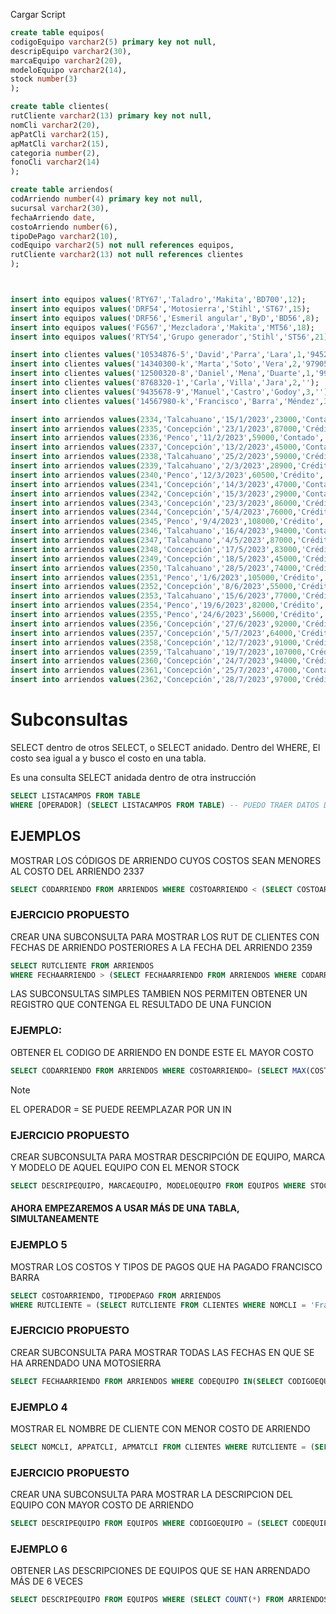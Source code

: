 Cargar Script

```sql
create table equipos(
codigoEquipo varchar2(5) primary key not null,
descripEquipo varchar2(30),
marcaEquipo varchar2(20),
modeloEquipo varchar2(14),
stock number(3)
);

create table clientes(
rutCliente varchar2(13) primary key not null,
nomCli varchar2(20),
apPatCli varchar2(15),
apMatCli varchar2(15),
categoria number(2),
fonoCli varchar2(14)
);

create table arriendos(
codArriendo number(4) primary key not null,
sucursal varchar2(30),
fechaArriendo date,
costoArriendo number(6),
tipoDePago varchar2(10),
codEquipo varchar2(5) not null references equipos,
rutCliente varchar2(13) not null references clientes
);



insert into equipos values('RTY67','Taladro','Makita','BD700',12);
insert into equipos values('DRF54','Motosierra','Stihl','ST67',15);
insert into equipos values('DRF56','Esmeril angular','ByD','BD56',8);
insert into equipos values('FG567','Mezcladora','Makita','MT56',18);
insert into equipos values('RTY54','Grupo generador','Stihl','ST56',21);

insert into clientes values('10534876-5','David','Parra','Lara',1,'945219992');
insert into clientes values('14340300-k','Marta','Soto','Vera',2,'979050234');
insert into clientes values('12500320-8','Daniel','Mena','Duarte',1,'994568001');
insert into clientes values('8768320-1','Carla','Villa','Jara',2,'');
insert into clientes values('9435678-9','Manuel','Castro','Godoy',3,'');
insert into clientes values('14567980-k','Francisco','Barra','Méndez',3,'987658908');

insert into arriendos values(2334,'Talcahuano','15/1/2023',23000,'Contado','RTY67','10534876-5');
insert into arriendos values(2335,'Concepción','23/1/2023',87000,'Crédito','DRF54','10534876-5');
insert into arriendos values(2336,'Penco','11/2/2023',59000,'Contado','RTY67','14340300-k');
insert into arriendos values(2337,'Concepción','13/2/2023',45000,'Contado','DRF54','14567980-k');
insert into arriendos values(2338,'Talcahuano','25/2/2023',59000,'Crédito','RTY54','9435678-9');
insert into arriendos values(2339,'Talcahuano','2/3/2023',28900,'Crédito','FG567','8768320-1');
insert into arriendos values(2340,'Penco','12/3/2023',60500,'Crédito','RTY54','9435678-9');
insert into arriendos values(2341,'Concepción','14/3/2023',47000,'Contado','FG567','14567980-k');
insert into arriendos values(2342,'Concepción','15/3/2023',29000,'Contado','RTY54','10534876-5');
insert into arriendos values(2343,'Concepción','23/3/2023',86000,'Crédito','DRF54','9435678-9');
insert into arriendos values(2344,'Concepción','5/4/2023',76000,'Crédito','DRF56','12500320-8');
insert into arriendos values(2345,'Penco','9/4/2023',108000,'Crédito','FG567','8768320-1');
insert into arriendos values(2346,'Talcahuano','16/4/2023',94000,'Contado','DRF54','14340300-k');
insert into arriendos values(2347,'Talcahuano','4/5/2023',87000,'Crédito','RTY67','10534876-5');
insert into arriendos values(2348,'Concepción','17/5/2023',83000,'Crédito','DRF54','14340300-k');
insert into arriendos values(2349,'Concepción','18/5/2023',45000,'Crédito','DRF56','12500320-8');
insert into arriendos values(2350,'Talcahuano','28/5/2023',74000,'Crédito','FG567','8768320-1');
insert into arriendos values(2351,'Penco','1/6/2023',105000,'Crédito','RTY54','9435678-9');
insert into arriendos values(2352,'Concepción','8/6/2023',55000,'Crédito','RTY67','14567980-k');
insert into arriendos values(2353,'Talcahuano','15/6/2023',77000,'Crédito','DRF54','10534876-5');
insert into arriendos values(2354,'Penco','19/6/2023',82000,'Crédito','DRF56','14340300-k');
insert into arriendos values(2355,'Penco','24/6/2023',56000,'Crédito','FG567','12500320-8');
insert into arriendos values(2356,'Concepción','27/6/2023',92000,'Crédito','RTY54','8768320-1');
insert into arriendos values(2357,'Concepción','5/7/2023',64000,'Crédito','FG567','12500320-8');
insert into arriendos values(2358,'Concepción','12/7/2023',91000,'Crédito','DRF54','9435678-9');
insert into arriendos values(2359,'Talcahuano','19/7/2023',107000,'Crédito','RTY54','12500320-8');
insert into arriendos values(2360,'Concepción','24/7/2023',94000,'Crédito','DRF54','8768320-1');
insert into arriendos values(2361,'Concepción','25/7/2023',47000,'Contado','RTY54','9435678-9');
insert into arriendos values(2362,'Concepción','28/7/2023',97000,'Crédito','DRF54','12500320-8');


```

# Subconsultas

SELECT dentro de otros SELECT, o SELECT anidado.
Dentro del WHERE, El costo sea igual a y busco el costo en una tabla. 

Es una consulta SELECT anidada dentro de otra instrucción

```sql
SELECT LISTACAMPOS FROM TABLE
WHERE [OPERADOR] (SELECT LISTACAMPOS FROM TABLE) -- PUEDO TRAER DATOS DE OTRA TABLA
```

## EJEMPLOS

MOSTRAR LOS CÓDIGOS DE ARRIENDO CUYOS COSTOS SEAN MENORES AL COSTO DEL ARRIENDO 2337

```SQL
SELECT CODARRIENDO FROM ARRIENDOS WHERE COSTOARRIENDO < (SELECT COSTOARRIENDO FROM ARRIENDOS WHERE CODARRIENDO=2337);
```


### EJERCICIO PROPUESTO
CREAR UNA SUBCONSULTA PARA MOSTRAR LOS RUT DE CLIENTES CON FECHAS DE ARRIENDO POSTERIORES A LA FECHA DEL ARRIENDO 2359

```SQL
SELECT RUTCLIENTE FROM ARRIENDOS
WHERE FECHAARRIENDO > (SELECT FECHAARRIENDO FROM ARRIENDOS WHERE CODARRIENDO = 2359);
```


LAS SUBCONSULTAS SIMPLES TAMBIEN NOS PERMITEN OBTENER UN REGISTRO QUE CONTENGA EL RESULTADO DE UNA FUNCION

### EJEMPLO:

OBTENER EL CODIGO DE ARRIENDO EN DONDE ESTE EL MAYOR COSTO

```SQL
SELECT CODARRIENDO FROM ARRIENDOS WHERE COSTOARRIENDO= (SELECT MAX(COSTOARRIENDO) FROM ARRIENDOS);
```

> [!NOTE]
> EL OPERADOR = SE PUEDE REEMPLAZAR POR UN IN

### EJERCICIO PROPUESTO
CREAR SUBCONSULTA PARA MOSTRAR DESCRIPCIÓN DE EQUIPO, MARCA Y MODELO DE AQUEL EQUIPO CON EL MENOR STOCK

```SQL
SELECT DESCRIPEQUIPO, MARCAEQUIPO, MODELOEQUIPO FROM EQUIPOS WHERE STOCK = (SELECT MIN(STOCK) FROM EQUIPOS);
```

#### AHORA EMPEZAREMOS A USAR MÁS DE UNA TABLA, SIMULTANEAMENTE

### EJEMPLO 5
MOSTRAR LOS COSTOS Y TIPOS DE PAGOS QUE HA PAGADO FRANCISCO BARRA

```SQL
SELECT COSTOARRIENDO, TIPODEPAGO FROM ARRIENDOS
WHERE RUTCLIENTE = (SELECT RUTCLIENTE FROM CLIENTES WHERE NOMCLI = 'Francisco' AND APPATCLI = 'Barra');
```

### EJERCICIO PROPUESTO

CREAR SUBCONSULTA PARA MOSTRAR TODAS LAS FECHAS EN QUE SE HA ARRENDADO UNA MOTOSIERRA

```SQL
SELECT FECHAARRIENDO FROM ARRIENDOS WHERE CODEQUIPO IN(SELECT CODIGOEQUIPO FROM EQUIPOS WHERE DESCRIPEQUIPO ='Motosierra');
```


### EJEMPLO 4

MOSTRAR EL NOMBRE DE CLIENTE CON MENOR COSTO DE ARRIENDO

```SQL
SELECT NOMCLI, APPATCLI, APMATCLI FROM CLIENTES WHERE RUTCLIENTE = (SELECT RUTCLIENTE FROM ARRIENDOS WHERE COSTOARRIENDO = (SELECT MIN(COSTOARRIENDO) FROM ARRIENDOS));
```

### EJERCICIO PROPUESTO

CREAR UNA SUBCONSULTA PARA MOSTRAR LA DESCRIPCION DEL EQUIPO CON MAYOR COSTO DE ARRIENDO

```SQL
SELECT DESCRIPEQUIPO FROM EQUIPOS WHERE CODIGOEQUIPO = (SELECT CODEQUIPO FROM ARRIENDOS WHERE COSTOARRIENDO = (SELECT MAX(COSTOARRIENDO) FROM ARRIENDOS));
```

### EJEMPLO 6
OBTENER LAS DESCRIPCIONES DE EQUIPOS QUE SE HAN ARRENDADO MÁS DE 6 VECES

```SQL
SELECT DESCRIPEQUIPO FROM EQUIPOS WHERE (SELECT COUNT(*) FROM ARRIENDOS WHERE CODEQUIPO = CODIGOEQUIPO ) >6;
```
